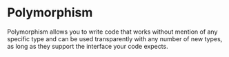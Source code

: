 # Polymorphism

Polymorphism allows you to write code that works without mention of any specific type and can be used transparently with any number of new types, as long as they support the interface your code expects.